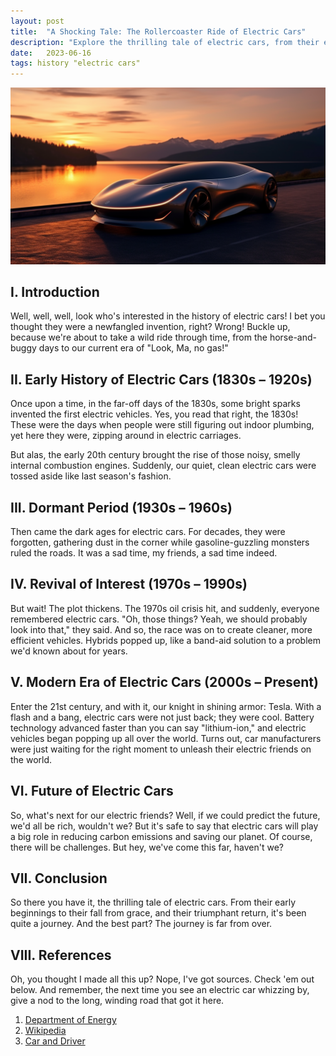 ```yaml
---
layout: post
title:  "A Shocking Tale: The Rollercoaster Ride of Electric Cars"
description: "Explore the thrilling tale of electric cars, from their early beginnings to their fall from grace, and their triumphant return."
date:   2023-06-16
tags: history "electric cars"
---
```


![A futuristic car in the sunset](/assets/electric-car.png)

## I. Introduction

Well, well, well, look who's interested in the history of electric cars! I bet you thought they were a newfangled invention, right? Wrong! Buckle up, because we're about to take a wild ride through time, from the horse-and-buggy days to our current era of "Look, Ma, no gas!"

## II. Early History of Electric Cars (1830s – 1920s)

Once upon a time, in the far-off days of the 1830s, some bright sparks invented the first electric vehicles. Yes, you read that right, the 1830s! These were the days when people were still figuring out indoor plumbing, yet here they were, zipping around in electric carriages. 

But alas, the early 20th century brought the rise of those noisy, smelly internal combustion engines. Suddenly, our quiet, clean electric cars were tossed aside like last season's fashion. 

## III. Dormant Period (1930s – 1960s)

Then came the dark ages for electric cars. For decades, they were forgotten, gathering dust in the corner while gasoline-guzzling monsters ruled the roads. It was a sad time, my friends, a sad time indeed.

## IV. Revival of Interest (1970s – 1990s)

But wait! The plot thickens. The 1970s oil crisis hit, and suddenly, everyone remembered electric cars. "Oh, those things? Yeah, we should probably look into that," they said. And so, the race was on to create cleaner, more efficient vehicles. Hybrids popped up, like a band-aid solution to a problem we'd known about for years.

## V. Modern Era of Electric Cars (2000s – Present)

Enter the 21st century, and with it, our knight in shining armor: Tesla. With a flash and a bang, electric cars were not just back; they were cool. Battery technology advanced faster than you can say "lithium-ion," and electric vehicles began popping up all over the world. Turns out, car manufacturers were just waiting for the right moment to unleash their electric friends on the world.

## VI. Future of Electric Cars

So, what's next for our electric friends? Well, if we could predict the future, we'd all be rich, wouldn't we? But it's safe to say that electric cars will play a big role in reducing carbon emissions and saving our planet. Of course, there will be challenges. But hey, we've come this far, haven't we?

## VII. Conclusion

So there you have it, the thrilling tale of electric cars. From their early beginnings to their fall from grace, and their triumphant return, it's been quite a journey. And the best part? The journey is far from over. 

## VIII. References

Oh, you thought I made all this up? Nope, I've got sources. Check 'em out below. And remember, the next time you see an electric car whizzing by, give a nod to the long, winding road that got it here.

1. [Department of Energy](https://www.energy.gov/articles/history-electric-car)
2. [Wikipedia](https://en.wikipedia.org/wiki/History_of_the_electric_vehicle)
3. [Car and Driver](https://www.caranddriver.com/features/g43480930/history-of-electric-cars/)
